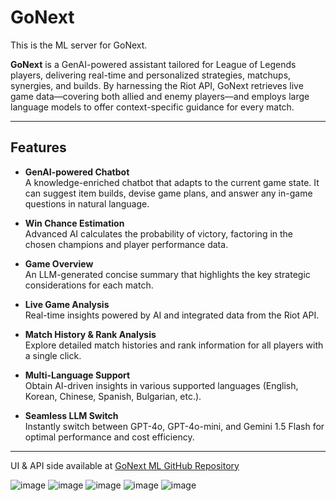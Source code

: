 # GoNext

This is the ML server for GoNext.

**GoNext** is a GenAI-powered assistant tailored for League of Legends players, delivering real-time and personalized strategies, matchups, synergies, and builds. By harnessing the Riot API, GoNext retrieves live game data—covering both allied and enemy players—and employs large language models to offer context-specific guidance for every match.

---

## Features

- **GenAI-powered Chatbot**  
  A knowledge-enriched chatbot that adapts to the current game state. It can suggest item builds, devise game plans, and answer any in-game questions in natural language.

- **Win Chance Estimation**  
  Advanced AI calculates the probability of victory, factoring in the chosen champions and player performance data.

- **Game Overview**  
  An LLM-generated concise summary that highlights the key strategic considerations for each match.

- **Live Game Analysis**  
  Real-time insights powered by AI and integrated data from the Riot API.

- **Match History & Rank Analysis**  
  Explore detailed match histories and rank information for all players with a single click.

- **Multi-Language Support**  
  Obtain AI-driven insights in various supported languages (English, Korean, Chinese, Spanish, Bulgarian, etc.).

- **Seamless LLM Switch**  
  Instantly switch between GPT-4o, GPT-4o-mini, and Gemini 1.5 Flash for optimal performance and cost efficiency.

---

UI & API side available at [GoNext ML GitHub Repository](https://github.com/kostadindev/gonext-ml)

![image](https://github.com/user-attachments/assets/19f03754-e637-4cdf-8eaf-cea434d6bdf9)
![image](https://github.com/user-attachments/assets/92c64060-849f-4e6f-a725-40d22e5765a2)
![image](https://github.com/user-attachments/assets/e7609db4-59d5-4ed6-ad4e-073f5f9153c1)
![image](https://github.com/user-attachments/assets/6ff150f0-733e-41d7-b288-5f44b23bf8f6)
![image](https://github.com/user-attachments/assets/a00d71f8-47f8-40d0-9ecd-99780005170c)


